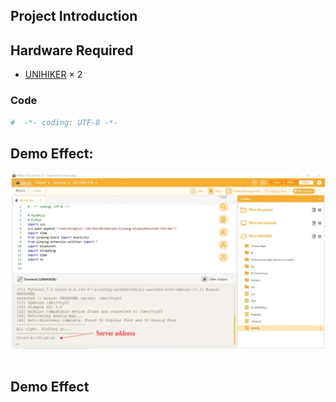 ## **Project Introduction**



## **Hardware Required**

- [UNIHIKER](https://www.dfrobot.com/product-2691.html) × 2

### **Code**


```python
#  -*- coding: UTF-8 -*-


```

## **Demo Effect:**
![](img/10_Bluetooth_Unihiker2BLEAPP/1723188628055-ef6ac8da-8cd3-4dd7-880d-3c2a3480d708.png)


```python

```
## **Demo Effect**

